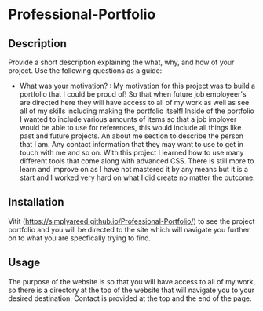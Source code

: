 # Professional-Portfolio

## Description

Provide a short description explaining the what, why, and how of your project. Use the following questions as a guide: 

- What was your motivation? : My motivation for this project was to build a portfolio that I could be proud of! So that when future job employeer's are directed here they will have access to all of my work as well as see all of my skills including making the portfolio itself! Inside of the portfolio I wanted to include various amounts of items so that a job imployer would be able to use for references, this would include all things like past and future projects. An about me section to describe the person that I am. Any contact information that they may want to use to get in touch with me and so on. With this project I learned how to use many different tools that come along with advanced CSS. There is still more to learn and improve on as I have not mastered it by any means but it is a start and I worked very hard on what I did create no matter the outcome. 


## Installation

Vitit (https://simplyareed.github.io/Professional-Portfolio/) to see the project portfolio and you will be directed to the site which will navigate you further on to what you are specfically trying to find.


## Usage

The purpose of the website is so that you will have access to all of my work, so there is a directory at the top of the website that will navigate you to your desired destination. 
Contact is provided at the top and the end of the page.

